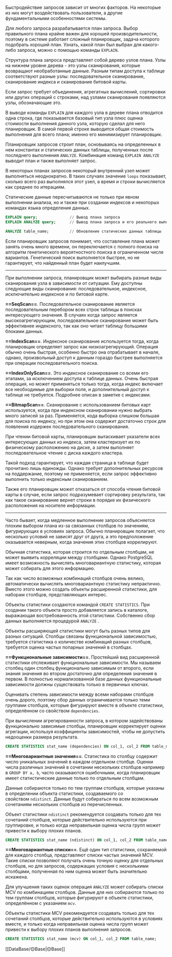Быстродействие запросов зависит от многих факторов. На некоторые из них могут воздействовать пользователи, а другие фундаментальными особенностями системы.

Для любого запроса разрабатывается план запроса. Выбор правильного плана крайне важен для хорошей производительности, поэтому в системе работает сложный планировщик, задача которого подобрать хороший план. Узнать, какой план был выбран для какого-либо запроса, можно с помощью команды `EXPLAIN`.

Структура плана запроса представляет собой дерево узлов плана. Узлы на нижнем уровне дерева - это узлы сканирования, которые возвращают необработанные данные.
Разным типам доступа к таблице соответствуют разные узлы: последовательное сканирование, сканирование индекса и сканирование битовой карты.

Если запрос требует объединения, агрегатных вычислений, сортировки или других операций с строками, над узлами сканирования появляются узлы, обозначающие это.

В выводе команды `EXPLAIN` для каждого узла в дереве плана отводится одна строка, где показывается базовый тип узла плюс оценка стоимости выполнения данного узла, которую сделал для него планировщик. В самой первой строке выводится общая стоимость выполнения для всего плана; именно его минимизирует планировщик.

Планировщик запросов строит план, основываясь на определенных в нем константах и статических данных таблицы, полученных после последнего выполнения `ANALYZE`.
Комбинация команд `EXPLAIN ANALYZE` выводит план и также выполняет запрос.

В некоторых планах запросов некоторый внутренний узел может выполняться неоднократно. В таких случаях значение `loops` показывает, сколько всего раз выполнялся этот узел, а время и строки вычисляется как среднее по итерациям.

Статические данные пересчитываются не только при явном выполнении анализа, но и также при создании индексов и некоторых командах языка определения данных.

```sql
EXPLAIN query;              // Вывод плана запроса
EXPLAIN ANALYZE query;      // Вывод плана запроса и его реального выполнения

ANALYZE table_name;         // Обновление статических данных таблицы
```

Если планировщик запросов понимает, что составление плана может занять очень много времени, он переключается с полного поиска на алгоритм генетического вероятностного поиска в ограниченном числе вариантов. Генетический поиск выполняется быстрее, но не гарантирует, что найденный план будет наилучшим.

---

При выполнении запроса, планировщик может выбирать разные виды сканирования узла в зависимости от ситуации. Ему доступны следующие виды сканирования: последовательное, индексное, исключительно индексное и по битовой карте.

**==SeqScan==**. Последовательное сканирование является последовательным перебором всех строк таблицы в поисках интересующего значения. В случаях когда запрос является высокоагрегирующим, последовательное сканирование может быть эффективнее индексного, так как оно читает таблицу большими блоками данных.

**==IndexScan==**. Индексное сканирование используется тогда, когда планировщик определяет запрос как низкоагрегирующий. Операция обычно очень быстрая, особенно быстро она отрабатывает в начале, однако, произвольный доступ к данным  гораздо быстрее выполняется при операции последовательного поиска.

**==IndexOnlyScan==**. Это индексное сканирование со всеми его этапами, за исключением доступа к таблице данных. Очень быстрая операция, но может применяться только тогда, когда индекс включает все необходимые для выборки поля, и дополнительный доступ к таблице не требуется. Подробнее описан в заметке с индексами.

**==BitmapScan==**. Сканирование с использованием битовых карт используется, когда при индексном сканировании нужно выбрать много записей за раз. Применяется, кода выборка слишком большая для поиска по индексу, но при этом она содержит достаточно строк для появления издержек последовательного сканирования. 

При чтении битовой карты, планировщик вытаскивает указатели всех интересующих данных из индекса, затем кластеризует их по физическому расположению на диске, а затем выполняет последовательное чтение с диска каждого кластера.

Такой подход гарантирует, что каждая страница в таблице будет прочитано лишь единожды. Однако требует дополнительных ресурсов на поддержание, поэтому не применяется, если запрос эффективно выполнить только индексным сканированием.

Также его планировщик может отказаться от способа чтения битовой карты в случае, если запрос подразумевает сортировку результата, так как такое сканирование вернет строки в порядке их физического расположения на носителе информации.

---

Часто бывает, когда медленное выполнение запросов объясняется плохим выбором плана из-за связанных столбцов по значениям, фигурирующих в условиях запроса. 
Обычно планировщик полагает, что несколько условий не зависят друг от друга, а это предположение оказывается неверным, когда значения этих столбцов коррелируют. 

Обычная статистика, которая строится по отдельным столбцам, не может выявить корреляции между столбцами. Однако PostgreSQL имеет возможность вычислять многовариантную статистику, которая может собирать для этого информацию.

Так как число возможных комбинаций столбцов очень велико, автоматически вычислять многовариантную статистику непрактично. Вместо этого можно создать объекты расширенной статистики, для наборам столбцов, представляющих интерес.

Объекты статистики создаются командой `CREATE STATISTICS`. При создании такого объекта просто добавляется запись в каталоге, выражающая востребованность этой статистики. Собственно сбор данных выполняется процедурой `ANALYZE` .

Объекты расширяющей статистики могут быть разных типов для разных ситуаций. Столбцы связаны функциональной зависимостью, требуется статистика о количестве комбинаций разных столбцов, требуется оценка частых попарных значений в столбцах. 

**==Функциональные зависимости==**. Простейший вид расширенной статистики отслеживает функциональные зависимости. Мы называем столбец один столбец функционально зависимым от второго, если знания значения во втором достаточно для определения значения в первом. В полностью нормализованной базе данных функциональные зависимости должны существовать только в первичных ключах. 

Оценивать степень зависимости между всеми наборами столбцов очень дорого, поэтому сбор данных ограничивается только теми группами столбцов, которые фигурируют вместе в объекте статистики, определённом со свойством `dependencies`. 

При вычислении агрегированности запроса, в котором задействованы функционально зависимые столбцы, планировщик корректирует оценки агрегации, используя коэффициенты зависимостей, чтобы не допустить недооценки размера результата.

```sql
CREATE STATISTICS stat_name (dependencies) ON col_1, col_2 FROM table_name;
```

**==Многовариантные значения==**. Статистика по столбцу содержит число уникальных значений в каждом отдельном столбце. Оценки числа различных значений в сочетании нескольких столбцов например в `GROUP BY a, b`, часто оказываются ошибочными, когда планировщик имеет статистические данные только по отдельным столбцам.

Данные собираются только по тем группам столбцов, которые указаны в определении объекта статистики, создаваемого со свойством `ndistinct`. Данные будут собираться по всем возможным сочетаниям нескольких столбцов из перечисленных.

Объект статистики `ndistinct` рекомендуется создавать только для тех сочетаний столбцов, которые действительно используются при группировке, и только когда неправильная оценка числа групп может привести к выбору плохих планов.

```sql
CREATE STATISTICS stat_name (ndistinct) ON col_1, col_2 FROM table_name;
```

**==Многовариантные списки==**. Ещё один тип статистики, сохраняемой для каждого столбца, представляют списки частых значений MCV. Такие списки позволяют получать очень точную оценку для отдельных столбцов, но для запросов, содержащих условия с несколькими столбцами, полученная по ним оценка может быть значительно искажена.

Для улучшения таких оценок операция `ANALYZE` может собирать списки MCV по комбинациям столбцов. Данные для них собираются только по тем группам столбцов, которые фигурируют в объекте статистики, определённом с указанием `mcv`.

Объекты статистики MCV рекомендуется создавать только для тех сочетаний столбцов, которые действительно используются в условиях вместе, и только когда неправильная оценка числа групп может привести к выбору плохих планов выполнения запросов.

```sql
CREATE STATISTICS stat_name (mcv) ON col_1, col_2 FROM table_name;
```

[[DataBase/🟡Base|🟡Base]]